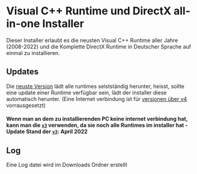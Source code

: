 # Visual C++ Runtime und DirectX all-in-one Installer
Dieser Installer erlaubt es die neusten Visual C++ Runtime aller Jahre (2008-2022) und die Komplette DirectX Runtime in Deutscher Sprache auf einmal zu installieren.

## Updates
Die [neuste Version](https://github.com/MarcBeast/VC-Runtime-und-DirectX-all-in-one-Installer/releases/latest) lädt alle runtimes selstständig herunter, heisst, sollte eine update einer Runtime verfügbar sein, lädt der installer diese automatisch herunter. (Eine Internet verbindung ist für [versionen über v4](https://github.com/MarcBeast/VC-Runtime-und-DirectX-all-in-one-Installer/releases/latest) vorrausgesetzt)

#### Wenn man an dem zu installierenden PC keine internet verbindung hat, kann man die [`v3`](https://github.com/MarcBeast/VC-Runtime-und-DirectX-all-in-one-Installer/releases/tag/v3) verwenden, da sie noch alle Runtimes im installer hat - Update Stand der [`v3`](https://github.com/MarcBeast/VC-Runtime-und-DirectX-all-in-one-Installer/releases/tag/v3): April 2022

## Log
Eine Log datei wird im Downloads Ordner erstellt
